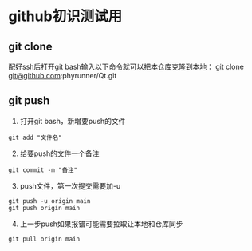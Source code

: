 # github初识测试用

## git clone
配好ssh后打开git bash输入以下命令就可以把本仓库克隆到本地：
git clone git@github.com:phyrunner/Qt.git

## git push
1. 打开git bash，新增要push的文件
```
git add "文件名"
```

2. 给要push的文件一个备注
```
git commit -m "备注"
```

3. push文件，第一次提交需要加-u
```
git push -u origin main
git push origin main
```

4. 上一步push如果报错可能需要拉取让本地和仓库同步
```
git pull origin main
```